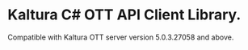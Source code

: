 # Kaltura C# OTT API Client Library.
Compatible with Kaltura OTT server version 5.0.3.27058 and above.
